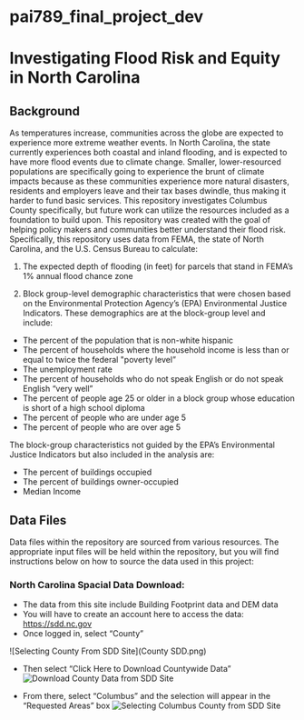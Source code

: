 # pai789_final_project_dev

# Investigating Flood Risk and Equity in North Carolina

## Background

As temperatures increase, communities across the globe are expected to experience more extreme weather events. In North Carolina, the state currently experiences both coastal and inland flooding, and is expected to have more flood events due to climate change. Smaller, lower-resourced populations are specifically going to experience the brunt of climate impacts because as these communities experience more natural disasters, residents and employers leave and their tax bases dwindle, thus making it harder to fund basic services. This repository investigates Columbus County specifically, but future work can utilize the resources included as a foundation to build upon. This repository was created with the goal of helping policy makers and communities better understand their flood risk. Specifically, this repository uses data from FEMA, the state of North Carolina, and the U.S. Census Bureau to calculate: 

1) The expected depth of flooding (in feet) for parcels that stand in FEMA’s 1% annual flood chance zone

2) Block group-level demographic characteristics that were chosen based on the Environmental Protection Agency’s (EPA) Environmental Justice Indicators. These demographics are at the block-group level and include: 
  * The percent of the population that is non-white hispanic
  * The percent of households where the household income is less than or equal to twice the federal "poverty level”
  * The unemployment rate
  * The percent of households who do not speak English or do not speak English “very well”
  * The percent of people age 25 or older in a block group whose education is short of a high school diploma
  * The percent of people who are under age 5
  * The percent of people who are over age 5

The block-group characteristics not guided by the EPA’s Environmental Justice Indicators but also included in the analysis are:
  * The percent of buildings occupied
  * The percent of buildings owner-occupied
  * Median Income



## Data Files 
Data files within the repository are sourced from various resources. The appropriate input files will be held within the repository, but you will find instructions below on how to source the data used in this project:

### North Carolina Spacial Data Download:

  * The data from this site include Building Footprint data and DEM data
  * You will have to create an account here to access the data: https://sdd.nc.gov
  * Once logged in, select “County” 
  
  ![Selecting County From SDD Site](County SDD.png)
  
  * Then select “Click Here to Download Countywide Data”
  ![Download County Data from SDD Site](LargeDataRequest.png)
  
  * From there, select “Columbus” and the selection will appear in the “Requested Areas” box
  ![Selecting Columbus County from SDD Site](LargeDataRequest.png)
 
